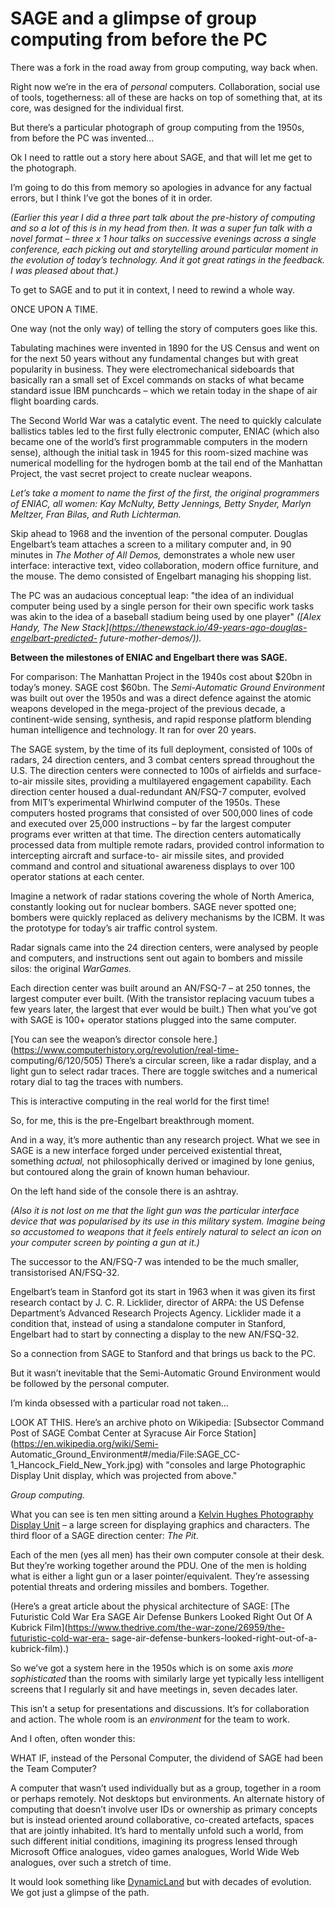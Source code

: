 # SAGE and a glimpse of group computing from before the PC

There was a fork in the road away from group computing, way back when.

Right now we’re in the era of _personal_ computers. Collaboration, social use
of tools, togetherness: all of these are hacks on top of something that, at
its core, was designed for the individual first.

But there’s a particular photograph of group computing from the 1950s, from
before the PC was invented…

Ok I need to rattle out a story here about SAGE, and that will let me get to
the photograph.

I’m going to do this from memory so apologies in advance for any factual
errors, but I think I’ve got the bones of it in order.

_(Earlier this year I did a three part talk about the pre-history of computing
and so a lot of this is in my head from then. It was a super fun talk with a
novel format – three x 1 hour talks on successive evenings across a single
conference, each picking out and storytelling around particular moment in the
evolution of today’s technology. And it got great ratings in the feedback. I
was pleased about that.)_

To get to SAGE and to put it in context, I need to rewind a whole way.

ONCE UPON A TIME.

One way (not the only way) of telling the story of computers goes like this.

Tabulating machines were invented in 1890 for the US Census and went on for
the next 50 years without any fundamental changes but with great popularity in
business. They were electromechanical sideboards that basically ran a small
set of Excel commands on stacks of what became standard issue IBM punchcards –
which we retain today in the shape of air flight boarding cards.

The Second World War was a catalytic event. The need to quickly calculate
ballistics tables led to the first fully electronic computer, ENIAC (which
also became one of the world’s first programmable computers in the modern
sense), although the initial task in 1945 for this room-sized machine was
numerical modelling for the hydrogen bomb at the tail end of the Manhattan
Project, the vast secret project to create nuclear weapons.

_Let’s take a moment to name the first of the first, the original programmers
of ENIAC, all women: Kay McNulty, Betty Jennings, Betty Snyder, Marlyn
Meltzer, Fran Bilas, and Ruth Lichterman._

Skip ahead to 1968 and the invention of the personal computer. Douglas
Engelbart’s team attaches a screen to a military computer and, in 90 minutes
in _The Mother of All Demos,_ demonstrates a whole new user interface:
interactive text, video collaboration, modern office furniture, and the mouse.
The demo consisted of Engelbart managing his shopping list.

The PC was an audacious conceptual leap: "the idea of an individual computer
being used by a single person for their own specific work tasks was akin to
the idea of a baseball stadium being used by one player" _([Alex Handy, The
New Stack](https://thenewstack.io/49-years-ago-douglas-engelbart-predicted-
future-mother-demos/))._

**Between the milestones of ENIAC and Engelbart there was SAGE.**

For comparison: The Manhattan Project in the 1940s cost about $20bn in today’s
money. SAGE cost $60bn. The _Semi-Automatic Ground Environment_ was built out
over the 1950s and was a direct defence against the atomic weapons developed
in the mega-project of the previous decade, a continent-wide sensing,
synthesis, and rapid response platform blending human intelligence and
technology. It ran for over 20 years.

The SAGE system, by the time of its full deployment, consisted of 100s of
radars, 24 direction centers, and 3 combat centers spread throughout the U.S.
The direction centers were connected to 100s of airfields and surface-to-air
missile sites, providing a multilayered engagement capability. Each direction
center housed a dual-redundant AN/FSQ-7 computer, evolved from MIT’s
experimental Whirlwind computer of the 1950s. These computers hosted programs
that consisted of over 500,000 lines of code and executed over 25,000
instructions – by far the largest computer programs ever written at that time.
The direction centers automatically processed data from multiple remote
radars, provided control information to intercepting aircraft and surface-to-
air missile sites, and provided command and control and situational awareness
displays to over 100 operator stations at each center.

Imagine a network of radar stations covering the whole of North America,
constantly looking out for nuclear bombers. SAGE never spotted one; bombers
were quickly replaced as delivery mechanisms by the ICBM. It was the prototype
for today’s air traffic control system.

Radar signals came into the 24 direction centers, were analysed by people and
computers, and instructions sent out again to bombers and missile silos: the
original _WarGames._

Each direction center was built around an AN/FSQ-7 – at 250 tonnes, the
largest computer ever built. (With the transistor replacing vacuum tubes a few
years later, the largest that ever would be built.) Then what you’ve got with
SAGE is 100+ operator stations plugged into the same computer.

[You can see the weapon’s director console
here.](https://www.computerhistory.org/revolution/real-time-
computing/6/120/505) There’s a circular screen, like a radar display, and a
light gun to select radar traces. There are toggle switches and a numerical
rotary dial to tag the traces with numbers.

This is interactive computing in the real world for the first time!

So, for me, this is the pre-Engelbart breakthrough moment.

And in a way, it’s more authentic than any research project. What we see in
SAGE is a new interface forged under perceived existential threat, something
_actual,_ not philosophically derived or imagined by lone genius, but
contoured along the grain of known human behaviour.

On the left hand side of the console there is an ashtray.

_(Also it is not lost on me that the light gun was the particular interface
device that was popularised by its use in this military system. Imagine being
so accustomed to weapons that it feels entirely natural to select an icon on
your computer screen by pointing a gun at it.)_

The successor to the AN/FSQ-7 was intended to be the much smaller,
transistorised AN/FSQ-32.

Engelbart’s team in Stanford got its start in 1963 when it was given its first
research contact by J. C. R. Licklider, director of ARPA: the US Defense
Department’s Advanced Research Projects Agency. Licklider made it a condition
that, instead of using a standalone computer in Stanford, Engelbart had to
start by connecting a display to the new AN/FSQ-32.

So a connection from SAGE to Stanford and that brings us back to the PC.

But it wasn’t inevitable that the Semi-Automatic Ground Environment would be
followed by the personal computer.

I’m kinda obsessed with a particular road not taken…

LOOK AT THIS. Here’s an archive photo on Wikipedia: [Subsector Command Post of
SAGE Combat Center at Syracuse Air Force
Station](https://en.wikipedia.org/wiki/Semi-
Automatic_Ground_Environment#/media/File:SAGE_CC-1_Hancock_Field_New_York.jpg)
with "consoles and large Photographic Display Unit display, which was
projected from above."

_Group computing._

What you can see is ten men sitting around a [Kelvin Hughes Photography
Display Unit](https://en.wikipedia.org/wiki/Photographic_Display_Unit) – a
large screen for displaying graphics and characters. The third floor of a SAGE
direction center: _The Pit._

Each of the men (yes all men) has their own computer console at their desk.
But they’re working together around the PDU. One of the men is holding what is
either a light gun or a laser pointer/equivalent. They’re assessing potential
threats and ordering missiles and bombers. Together.

(Here’s a great article about the physical architecture of SAGE: [The
Futuristic Cold War Era SAGE Air Defense Bunkers Looked Right Out Of A Kubrick
Film](https://www.thedrive.com/the-war-zone/26959/the-futuristic-cold-war-era-
sage-air-defense-bunkers-looked-right-out-of-a-kubrick-film).)

So we’ve got a system here in the 1950s which is on some axis _more
sophisticated_ than the rooms with similarly large yet typically less
intelligent screens that I regularly sit and have meetings in, seven decades
later.

This isn’t a setup for presentations and discussions. It’s for collaboration
and action. The whole room is an _environment_ for the team to work.

And I often, often wonder this:

WHAT IF, instead of the Personal Computer, the dividend of SAGE had been the
Team Computer?

A computer that wasn’t used individually but as a group, together in a room or
perhaps remotely. Not desktops but environments. An alternate history of
computing that doesn’t involve user IDs or ownership as primary concepts but
is instead oriented around collaborative, co-created artefacts, spaces that
are jointly inhabited. It’s hard to mentally unfold such a world, from such
different initial conditions, imagining its progress lensed through Microsoft
Office analogues, video games analogues, World Wide Web analogues, over such a
stretch of time.

It would look something like [DynamicLand](https://dynamicland.org) but with
decades of evolution. We got just a glimpse of the path.
